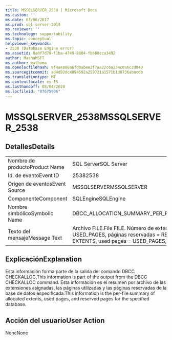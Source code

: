 ```yaml
---
title: MSSQLSERVER_2538 | Microsoft Docs
ms.custom: ''
ms.date: 03/06/2017
ms.prod: sql-server-2014
ms.reviewer: ''
ms.technology: supportability
ms.topic: conceptual
helpviewer_keywords:
- 2538 (Database Engine error)
ms.assetid: 0a0f7d79-f1ba-4749-8804-fb660cca3492
author: MashaMSFT
ms.author: mathoma
ms.openlocfilehash: 9f4ae886a6fd0abee2f7aa22c6a234c0a6c2d040
ms.sourcegitcommit: ad4d92dce894592a259721a1571b1d8736abacdb
ms.translationtype: MT
ms.contentlocale: es-ES
ms.lasthandoff: 08/04/2020
ms.locfileid: "87675906"
---
```

# <a name="mssqlserver_2538"></a><span data-ttu-id="6af0b-102">MSSQLSERVER_2538</span><span class="sxs-lookup"><span data-stu-id="6af0b-102">MSSQLSERVER_2538</span></span>
    
## <a name="details"></a><span data-ttu-id="6af0b-103">Detalles</span><span class="sxs-lookup"><span data-stu-id="6af0b-103">Details</span></span>  
  
|||  
|-|-|  
|<span data-ttu-id="6af0b-104">Nombre de producto</span><span class="sxs-lookup"><span data-stu-id="6af0b-104">Product Name</span></span>|<span data-ttu-id="6af0b-105">SQL Server</span><span class="sxs-lookup"><span data-stu-id="6af0b-105">SQL Server</span></span>|  
|<span data-ttu-id="6af0b-106">Id. de evento</span><span class="sxs-lookup"><span data-stu-id="6af0b-106">Event ID</span></span>|<span data-ttu-id="6af0b-107">2538</span><span class="sxs-lookup"><span data-stu-id="6af0b-107">2538</span></span>|  
|<span data-ttu-id="6af0b-108">Origen de eventos</span><span class="sxs-lookup"><span data-stu-id="6af0b-108">Event Source</span></span>|<span data-ttu-id="6af0b-109">MSSQLSERVER</span><span class="sxs-lookup"><span data-stu-id="6af0b-109">MSSQLSERVER</span></span>|  
|<span data-ttu-id="6af0b-110">Componente</span><span class="sxs-lookup"><span data-stu-id="6af0b-110">Component</span></span>|<span data-ttu-id="6af0b-111">SQLEngine</span><span class="sxs-lookup"><span data-stu-id="6af0b-111">SQLEngine</span></span>|  
|<span data-ttu-id="6af0b-112">Nombre simbólico</span><span class="sxs-lookup"><span data-stu-id="6af0b-112">Symbolic Name</span></span>|<span data-ttu-id="6af0b-113">DBCC_ALLOCATION_SUMMARY_PER_FILE</span><span class="sxs-lookup"><span data-stu-id="6af0b-113">DBCC_ALLOCATION_SUMMARY_PER_FILE</span></span>|  
|<span data-ttu-id="6af0b-114">Texto del mensaje</span><span class="sxs-lookup"><span data-stu-id="6af0b-114">Message Text</span></span>|<span data-ttu-id="6af0b-115">Archivo FILE.</span><span class="sxs-lookup"><span data-stu-id="6af0b-115">File FILE.</span></span> <span data-ttu-id="6af0b-116">Número de extensiones = EXTENTS, páginas usadas = USED_PAGES, páginas reservadas = RESERVED_PAGES.</span><span class="sxs-lookup"><span data-stu-id="6af0b-116">Number of extents = EXTENTS, used pages = USED_PAGES, reserved pages = RESERVED_PAGES.</span></span>|  
  
## <a name="explanation"></a><span data-ttu-id="6af0b-117">Explicación</span><span class="sxs-lookup"><span data-stu-id="6af0b-117">Explanation</span></span>  
 <span data-ttu-id="6af0b-118">Esta información forma parte de la salida del comando DBCC CHECKALLOC.</span><span class="sxs-lookup"><span data-stu-id="6af0b-118">This information is part of the output from the DBCC CHECKALLOC command.</span></span> <span data-ttu-id="6af0b-119">Esta información es el resumen por archivo de las extensiones asignadas, las páginas utilizadas y las páginas reservadas de la base de datos especificada.</span><span class="sxs-lookup"><span data-stu-id="6af0b-119">This information is the per-file summary of allocated extents, used pages, and reserved pages for the specified database.</span></span>  
  
## <a name="user-action"></a><span data-ttu-id="6af0b-120">Acción del usuario</span><span class="sxs-lookup"><span data-stu-id="6af0b-120">User Action</span></span>  
 <span data-ttu-id="6af0b-121">None</span><span class="sxs-lookup"><span data-stu-id="6af0b-121">None</span></span>  
  
  

